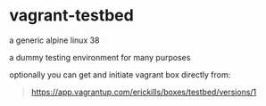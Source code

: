 # vagrant-testbed

a generic alpine linux 38

a dummy testing environment for many purposes

optionally you can get and initiate vagrant box directly from:
> https://app.vagrantup.com/erickills/boxes/testbed/versions/1

